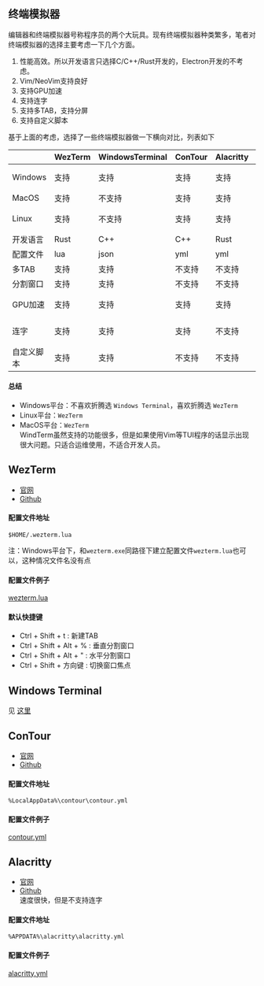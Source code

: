 ## 终端模拟器

编辑器和终端模拟器号称程序员的两个大玩具。现有终端模拟器种类繁多，笔者对终端模拟器的选择主要考虑一下几个方面。  
 1. 性能高效。所以开发语言只选择C/C++/Rust开发的，Electron开发的不考虑。
 2. Vim/NeoVim支持良好
 3. 支持GPU加速
 4. 支持连字
 5. 支持多TAB，支持分屏
 6. 支持自定义脚本

基于上面的考虑，选择了一些终端模拟器做一下横向对比，列表如下  

|            | WezTerm | WindowsTerminal | ConTour | Alacritty | Kitty    | Warp   | WindTerm |
|------------|---------|-----------------|---------|-----------|----------|--------|----------|
| Windows    | 支持    | 支持            | 支持    | 支持      | 不支持   | 不支持 | 支持     |
| MacOS      | 支持    | 不支持          | 支持    | 支持      | 支持     | 支持   | 支持     |
| Linux      | 支持    | 不支持          | 支持    | 支持      | 支持     | 不支持 | 支持     |
| 开发语言   | Rust    | C++             | C++     | Rust      | C/Python | Rust   | C        |
| 配置文件   | lua     | json            | yml     | yml       | conf     | -      | config   |
| 多TAB      | 支持    | 支持            | 不支持  | 不支持    | 支持     | 支持   | 支持     |
| 分割窗口   | 支持    | 支持            | 不支持  | 不支持    | 支持     | 支持   | 支持     |
| GPU加速    | 支持    | 支持            | 支持    | 支持      | 支持     | 不支持 | 不支持   |
| 连字       | 支持    | 支持            | 支持    | 不支持    | 支持     | 不支持 | 不支持   |
| 自定义脚本 | 支持    | 支持            | 不支持  | 不支持    | 支持     | 不支持 | 支持     |

#### 总结
- Windows平台：不喜欢折腾选 ``Windows Terminal``，喜欢折腾选 ``WezTerm``  
- Linux平台：``WezTerm``  
- MacOS平台：``WezTerm``  
WindTerm虽然支持的功能很多，但是如果使用Vim等TUI程序的话显示出现很大问题。只适合运维使用，不适合开发人员。

## WezTerm
* [官网](https://wezfurlong.org/wezterm/index.html)
* [Github](https://github.com/wez/wezterm)

#### 配置文件地址
```
$HOME/.wezterm.lua
```
注：Windows平台下，和``wezterm.exe``同路径下建立配置文件``wezterm.lua``也可以，这种情况文件名没有点

#### 配置文件例子
[wezterm.lua](./WezTerm_conf/wezterm.lua)

#### 默认快捷键
- Ctrl + Shift + t : 新建TAB
- Ctrl + Shift + Alt + % : 垂直分割窗口
- Ctrl + Shift + Alt + " : 水平分割窗口
- Ctrl + Shift + 方向键 : 切换窗口焦点

## Windows Terminal
见 [这里](./Windows-Terminal_zh_CN.md)

## ConTour
* [官网](http://contour-terminal.org/)
* [Github](https://github.com/contour-terminal/contour/)

#### 配置文件地址
```
%LocalAppData%\contour\contour.yml
```

#### 配置文件例子
[contour.yml](./contour_conf/contour.yml)

## Alacritty
* [官网](https://alacritty.org/)
* [Github](https://github.com/alacritty/alacritty)  
速度很快，但是不支持连字

#### 配置文件地址
```
%APPDATA%\alacritty\alacritty.yml
```

#### 配置文件例子
[alacritty.yml](./alacritty_conf/alacritty.yml)
